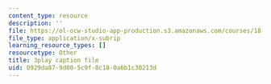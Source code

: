 ```yaml
---
content_type: resource
description: ''
file: https://ol-ocw-studio-app-production.s3.amazonaws.com/courses/18-01sc-single-variable-calculus-fall-2010/0929da879d005c9f8c180a6b1c30213d_jBkXbAgMj6s.vtt
file_type: application/x-subrip
learning_resource_types: []
resourcetype: Other
title: 3play caption file
uid: 0929da87-9d00-5c9f-8c18-0a6b1c30213d
---
```

